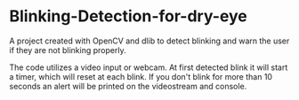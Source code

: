 # Blinking-Detection-for-dry-eye
A project created with OpenCV and dlib to detect blinking and warn the user if they are not blinking properly.

The code utilizes a video input or webcam. At first detected blink it will start a timer, which will reset at each blink. If you don't blink for more than 10 seconds an alert will be printed on the videostream and console.

